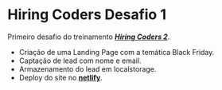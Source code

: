 # Hiring Coders Desafio 1
Primeiro desafio do treinamento ***[Hiring Coders 2](https://hiringcoders.com.br)***.
- Criação de uma Landing Page com a temática Black Friday.
- Captação de lead com nome e email.
- Armazenamento do lead em localstorage.
- Deploy do site no **[netlify](https://insert-coin-games.netlify.app/)**.

